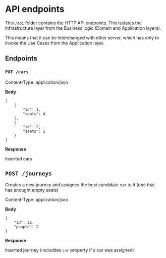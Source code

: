 # API endpoints

This `/api` folder contains the HTTP API endpoints. This isolates the Infrastructure layer from the Business logic (Domain and Application layers).

This means that it can be interchanged with other server, which has only to invoke the Use Cases from the Application layer.

## Endpoints
### `PUT /cars`

Content-Type: application/json

**Body**
```
[
	{
		"id": 1,
		"seats": 4
	},
	{
		"id": 2,
		"seats": 1
	}
]
```

**Response**

Inserted cars

## `POST /journeys`

Creates a new journey and assignes the best candidate car to it (one that has enought empty seats)

Content-Type: application/json

**Body**
```
{
	"id": 22,
	"people": 2
}
```

**Response**

Inserted journey (includdes `car` property if a car was assigned)